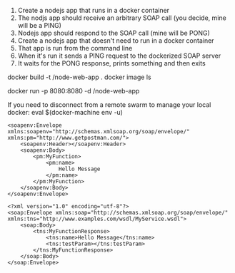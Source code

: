 1) Create a nodejs app that runs in a docker container
2) The nodjs app should receive an arbitrary SOAP call (you decide, mine will be a PING)
3) Nodejs app should respond to the SOAP call (mine will be PONG)
4) Create a nodejs app that doesn't need to run in a docker container
5) That app is run from the command line
6) When it's run it sends a PING request to the dockerized SOAP server
7) It waits for the PONG response, prints something and then exits

docker build -t <your username>/node-web-app .
docker image ls

docker run -p 8080:8080 -d <your username>/node-web-app

If you need to disconnect from a remote swarm to manage your local docker:
eval $(docker-machine env -u)

```
<soapenv:Envelope xmlns:soapenv="http://schemas.xmlsoap.org/soap/envelope/" xmlns:pm="http://www.getpostman.com/">
	<soapenv:Header></soapenv:Header>
	<soapenv:Body>
		<pm:MyFunction>
			<pm:name>
				Hello Message	
			</pm:name>
		</pm:MyFunction>
	</soapenv:Body>
</soapenv:Envelope>
```

```
<?xml version="1.0" encoding="utf-8"?>
<soap:Envelope xmlns:soap="http://schemas.xmlsoap.org/soap/envelope/"  xmlns:tns="http://www.examples.com/wsdl/MyService.wsdl">
    <soap:Body>
        <tns:MyFunctionResponse>
            <tns:name>Hello Message</tns:name>
            <tns:testParam></tns:testParam>
        </tns:MyFunctionResponse>
    </soap:Body>
</soap:Envelope>
```